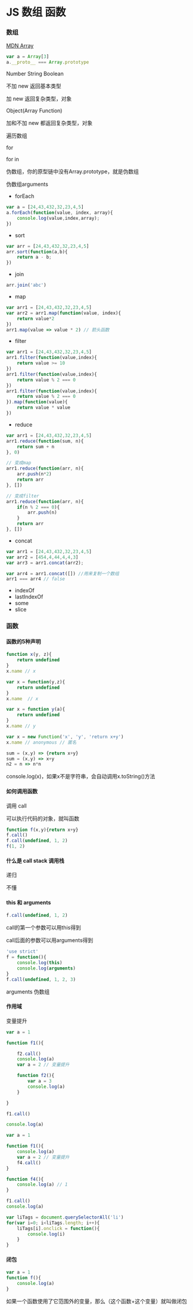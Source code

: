 # JS 数组 函数

### 数组

[MDN Array](https://developer.mozilla.org/zh-CN/docs/Web/JavaScript/Reference/Global_Objects/Array)

```js
var a = Array[3]
a.__proto__ === Array.prototype
```

Number String Boolean

不加 new 返回基本类型

加 new 返回复杂类型，对象

Object(Array Function)

加和不加 new 都返回复杂类型，对象

遍历数组

for

for in

伪数组，你的原型链中没有Array.prototype，就是伪数组

伪数组arguments

* forEach

```js
var a = [24,43,432,32,23,4,5]
a.forEach(function(value, index, array){
    console.log(value,index,array);
})
```

* sort

```js
var arr = [24,43,432,32,23,4,5]
arr.sort(function(a,b){
    return a - b;
})
```

* join

```js
arr.join('abc')
```

* map

```js
var arr1 = [24,43,432,32,23,4,5]
var arr2 = arr1.map(function(value, index){
    return value*2
})
arr1.map(value => value * 2) // 箭头函数
```

* filter

```js
var arr1 = [24,43,432,32,23,4,5]
arr1.filter(function(value,index){
    return value >= 10
})
arr1.filter(function(value,index){
    return value % 2 === 0
})
arr1.filter(function(value,index){
    return value % 2 === 0
}).map(function(value){
    return value * value
})
```

* reduce

```js
var arr1 = [24,43,432,32,23,4,5]
arr1.reduce(function(sum, n){
    return sum + n
}, 0)

// 变成map
arr1.reduce(function(arr, n){
    arr.push(n*2)
    return arr
}, [])

// 变成filter
arr1.reduce(function(arr, n){
    if(n % 2 === 0){
        arr.push(n)
    }
    return arr
}, [])
```

* concat

```js
var arr1 = [24,43,432,32,23,4,5]
var arr2 = [454,4,44,4,4,3]
var arr3 = arr1.concat(arr2);

var arr4 = arr1.concat([]) //用来复制一个数组
arr1 === arr4 // false
```

* indexOf
* lastIndexOf
* some
* slice

### 函数

#### 函数的5种声明

```js
function x(y, z){
    return undefined
}
x.name // x
```

```js
var x = function(y,z){
    return undefined
}
x.name  // x
```

```js
var x = function y(a){
    return undefined
}
x.name // y
```

```js
var x = new Function('x', 'y', 'return x+y')
x.name // anonymous // 匿名
```

```js
sum = (x,y) => {return x+y}
sum = (x,y) => x+y
n2 = n => n*n
```

console.log(x)，如果x不是字符串，会自动调用x.toString()方法

#### 如何调用函数

调用 call

可以执行代码的对象，就叫函数

```js
function f(x,y){return x+y}
f.call()
f.call(undefined, 1, 2)
f(1, 2)
```

#### 什么是 call stack 调用栈

递归

不懂

#### this 和 arguments

```js
f.call(undefined, 1, 2)
```

call的第一个参数可以用this得到

call后面的参数可以用arguments得到

```js
'use strict'
f = function(){
    console.log(this)
    console.log(arguments)
}
f.call(undefined, 1, 2, 3)
```

arguments 伪数组

#### 作用域

变量提升

```js
var a = 1

function f1(){

    f2.call()
    console.log(a)
    var a = 2 // 变量提升

    function f2(){
        var a = 3
        console.log(a)
    }

}

f1.call()

console.log(a)
```

```js
var a = 1

function f1(){
    console.log(a)
    var a = 2 // 变量提升
    f4.call()
}

function f4(){
    console.log(a) // 1
}

f1.call()
console.log(a)
```

```js
var liTags = document.querySelectorAll('li')
for(var i=0; i<liTags.length; i++){
    liTags[i].onclick = function(){
        console.log(i)
    }
}
```

#### 闭包

```js
var a = 1
function f(){
    console.log(a)
}
```

如果一个函数使用了它范围外的变量，那么（这个函数+这个变量）就叫做闭包